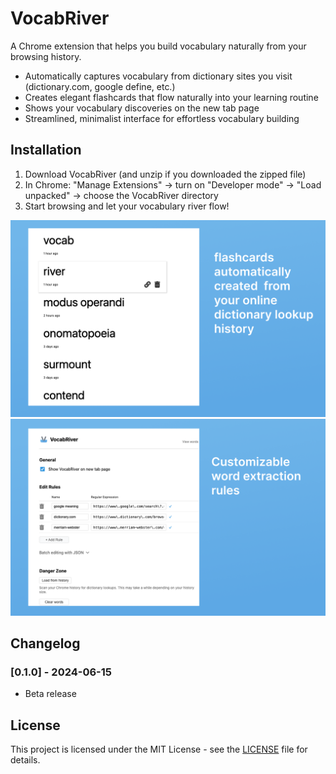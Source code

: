 # VocabRiver

A Chrome extension that helps you build vocabulary naturally from your browsing history.

* Automatically captures vocabulary from dictionary sites you visit (dictionary.com, google define, etc.)
* Creates elegant flashcards that flow naturally into your learning routine
* Shows your vocabulary discoveries on the new tab page
* Streamlined, minimalist interface for effortless vocabulary building

## Installation
1. Download VocabRiver (and unzip if you downloaded the zipped file)
2. In Chrome: "Manage Extensions" → turn on "Developer mode" → "Load unpacked" → choose the VocabRiver directory
3. Start browsing and let your vocabulary river flow!

![Screenshot1](screenshots/screenshot1.png)
![Screenshot2](screenshots/screenshot2.png)

## Changelog

### [0.1.0] - 2024-06-15
- Beta release

## License

This project is licensed under the MIT License - see the [LICENSE](LICENSE) file for details.